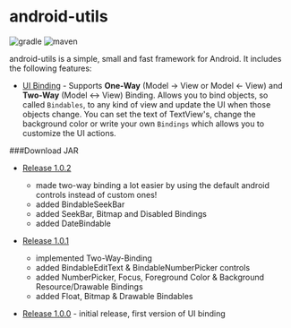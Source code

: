 android-utils
=============

![gradle](https://img.shields.io/github/tag/int32at/android-utils.svg?label=gradle)
![maven](https://img.shields.io/github/tag/int32at/android-utils.svg?label=maven)

android-utils is a simple, small and fast framework for Android. It includes the following features:

* [UI Binding](docs/binding.md) - Supports **One-Way** (Model -> View or Model <- View) and **Two-Way** (Model <-> View) Binding. Allows you to bind objects, so called `Bindables`, to any kind of view and update the UI when those objects change. You can set the text of TextView's, change the background color or write your own `Bindings` which allows you to customize the UI actions.

###Download JAR
* [Release 1.0.2](https://github.com/int32at/android-utils/raw/master/releases/android-utils-1.0.2.jar)
    * made two-way binding a lot easier by using the default android controls instead of custom ones!
    * added BindableSeekBar
    * added SeekBar, Bitmap and Disabled Bindings
    * added DateBindable


* [Release 1.0.1](https://github.com/int32at/android-utils/raw/master/releases/android-utils-1.0.1.jar)
    * implemented Two-Way-Binding
    * added BindableEditText & BindableNumberPicker controls
    * added NumberPicker, Focus, Foreground Color & Background Resource/Drawable Bindings
    * added Float, Bitmap & Drawable Bindables


* [Release 1.0.0](https://github.com/int32at/android-utils/raw/master/releases/android-utils-1.0.0.jar) - initial release, first version of UI binding
